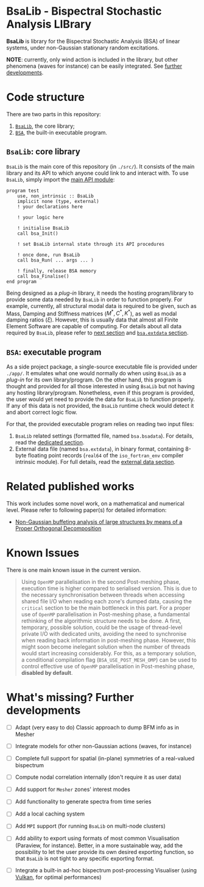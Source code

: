 <!-- ![BSA logo](./resources/images/BSA_logo_extended.PNG "BSA logo") -->

# BsaLib - Bispectral Stochastic Analysis LIBrary

**BsaLib** is library for the Bispectral Stochastic Analysis (BSA) of linear systems, 
under non-Gaussian stationary random excitations.

**NOTE**: currently, only wind action is included in the library, but other phenomena (waves for instance) 
can be easily integrated. See [further developments](#what's-missing?-further-developments).



# Code structure

There are two parts in this repository: 

1. [`BsaLib`](#`bsalib`:-core-library), the core library;
2. [`BSA`](#`bsa`:-executable-program), the built-in executable program.


## `BsaLib`: core library

`BsaLib` is the main core of this repository (in `./src/`). 
It consists of the main library and its API to which anyone could link to and interact with.
To use `BsaLib`, simply import the [main API module](./src/BsaLib.f90):

```Fortran
program test
    use, non_intrinsic :: BsaLib
    implicit none (type, external)
    ! your declarations here

    ! your logic here

    ! initialise BsaLib
    call bsa_Init()

    ! set BsaLib internal state through its API procedures

    ! once done, run BsaLib
    call bsa_Run( ... args ... )

    ! finally, release BSA memory
    call bsa_Finalise()
end program
```

Being designed as a *plug-in* library, it needs the hosting program/library 
to provide some data needed by `BsaLib` in order to function properly.
For example, currently, all structural modal data is required to be given, 
such as Mass, Damping and Stiffness matrices ($M^*, C^*, K^*$), as well as modal damping ratios ($\xi$).
However, this is usually data that almost all Finite Element Software are capable of computing.
For details about all data required by `BsaLib`, please refer to [next section](#`bsa`---executable-program) 
and [`bsa.extdata` section](./readme_files/extdata.md).



## `BSA`: executable program

As a side project package, a single-source executable file is provided under `./app/`. 
It emulates what one would normally do when using `BsaLib` as a *plug-in* for its own 
library/program. 
On the other hand, this program is thought and provided for all those interested in using 
`BsaLib` but not having any hosting library/program. 
Nonetheless, even if this program is provided, the user would yet need to provide the data 
for `BsaLib` to function properly. If any of this data is not provided, the `BsaLib` runtime check 
would detect it and abort correct logic flow.

For that, the provided executable program relies on reading two input files:

1. `BsaLib` related settings (formatted file, named `bsa.bsadata`). 
For details, read the [dedicated section](./readme_files/bsadata.md).
2. External data file (named `bsa.extdata`), in binary format, containing 8-byte floating point records 
(`real64` of the `iso_fortran_env` compiler intrinsic module). 
For full details, read the [external data section](./readme_files/extdata.md).




# Related published works

This work includes some novel work, on a mathematical and numerical level.
Please refer to following paper(s) for detailed information:

- [Non-Gaussian buffeting analysis of large structures by means of a Proper Orthogonal Decomposition](https://doi.org/10.1016/j.jweia.2023.105576)



# Known Issues

There is one main known issue in the current version. 

> Using `OpenMP` parallelisation in the second Post-meshing phase, 
> execution time is higher compared to serialised version. 
> This is due to the necessary synchronisation between threads when accessing 
> shared file I/O when reading each zone's dumped data, causing the `critical` 
> section to be the main bottleneck in this part.
> For a proper use of `OpenMP` parallelisation in Post-meshing phase, a fundamental
> rethinking of the algorithmic structure needs to be done.
> A first, temporary, possible solution, could be the usage of thread-level private
> I/O with dedicated units, avoiding the need to synchronise when reading back 
> information in post-meshing phase. However, this might soon become inelegant solution 
> when the number of threads would start increasing considerably.
> For this, as a temporary solution, a conditional compilation flag 
> (`BSA_USE_POST_MESH_OMP`) can be used to control effective use of 
> `OpenMP` parallelisation in Post-meshing phase, **disabled by default**.



# What's missing? Further developments

- [ ] Adapt (very easy to do) Classic approach to dump BFM info as in Mesher
- [ ] Integrate models for other non-Gaussian actions (waves, for instance)
- [ ] Complete full support for spatial (in-plane) symmetries of a real-valued bispectrum
- [ ] Compute nodal correlation internally (don't require it as user data)
- [ ] Add support for $\mathtt{Mesher}$ zones' interest modes
- [ ] Add functionality to generate spectra from time series
- [ ] Add a local caching system
- [ ] Add `MPI` support (for running `BsaLib` on multi-node clusters)
- [ ] Add ability to export using formats of most common Visualisation (Paraview, for instance). 
Better, in a more sustainable way, add the possibility to let the user provide its own desired 
exporting function, so that `BsaLib` is not tight to any specific 
exporting format.
- [ ] Integrate a built-in ad-hoc bispectrum post-processing Visualiser (using [Vulkan](https://www.vulkan.org/), for optimal performances)

